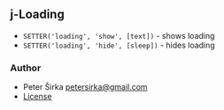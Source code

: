 ## j-Loading

- `SETTER('loading', 'show', [text])` - shows loading
- `SETTER('loading', 'hide', [sleep])` - hides loading

### Author

- Peter Širka <petersirka@gmail.com>
- [License](https://www.totaljs.com/license/)